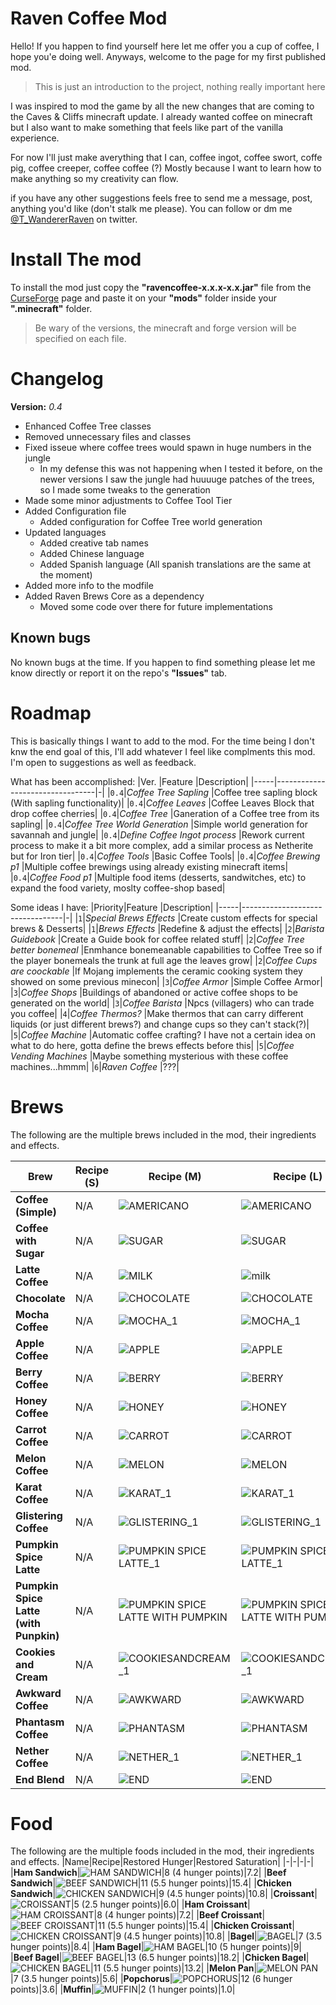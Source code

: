 
# Raven Coffee Mod
Hello! If you happen to find yourself here let me offer you a cup of coffee, I hope you'e doing well.
Anyways, welcome to the page for my first published mod.
>This is just an introduction to the project, nothing really important here

I was inspired to mod the game by all the new changes that are coming to the Caves & Cliffs minecraft update. I already wanted coffee on minecraft but I also want to make something that feels like part of the vanilla experience.

For now I'll just make averything that I can, coffee ingot, coffee swort, coffe pig, coffee creeper, coffee coffee (?) Mostly because I want to learn how to make anything so my creativity can flow.

if you have any other suggestions feels free to send me a message, post, anything you'd like (don't stalk me please). You can follow or dm me [@T_WandererRaven](https://twitter.com/T_WandererRaven) on twitter.
# Install The mod
To install the mod just copy the **"ravencoffee-x.x.x-x.x.jar"** file from the [CurseForge](https://www.curseforge.com/minecraft/mc-mods/raven-coffee) page and paste it on your **"mods"** folder inside your **".minecraft"** folder.
>Be wary of the versions, the minecraft and forge version will be specified on each file.
# Changelog

**Version:** *0.4*
- Enhanced Coffee Tree classes
- Removed unnecessary files and classes
- Fixed isseue where coffee trees would spawn in huge numbers in the jungle
  - In my defense this was not happening when I tested it before, on the newer versions I saw the jungle had huuuuge patches of the trees, so I made some tweaks to the generation
- Made some minor adjustments to Coffee Tool Tier
- Added Configuration file
  - Added configuration for Coffee Tree world generation
- Updated languages
  - Added creative tab names
  - Added Chinese language
  - Added Spanish language (All spanish translations are the same at the moment)
- Added more info to the modfile
- Added Raven Brews Core as a dependency
  - Moved some code over there for future implementations

## Known bugs

No known bugs at the time.
If you happen to find something please let me know directly or report it on the repo's **"Issues"** tab.

# Roadmap
This is basically things I want to add to the mod. For the time being I don't knw the end goal of this, I'll add whatever I feel like complments this mod.
I'm open to suggestions as well as feedback.

What has been accomplished:
|Ver. |Feature                        |Description|
|-----|---------------------------------|-|
|`0.4`|*Coffee Tree Sapling*		|Coffee tree sapling block (With sapling functionality)|
|`0.4`|*Coffee Leaves*			|Coffee Leaves Block that drop coffee cherries|
|`0.4`|*Coffee Tree*			|Ganeration of a Coffee tree from its sapling|
|`0.4`|*Coffee Tree World Generation*	|Simple world generation for savannah and jungle|
|`0.4`|*Define Coffee Ingot process*	|Rework current process to make it a bit more complex, add a similar process as Netherite but for Iron tier|
|`0.4`|*Coffee Tools*			|Basic Coffee Tools|
|`0.4`|*Coffee Brewing p1*			|Multiple coffee brewings using already existing minecraft items|
|`0.4`|*Coffee Food p1*			|Multiple food items (desserts, sandwitches, etc) to expand the food variety, moslty coffee-shop based|

Some ideas I have:
|Priority|Feature                        |Description|
|-----|---------------------------------|-|
|`1`|*Special Brews Effects*			|Create custom effects for special brews & Desserts|
|`1`|*Brews Effects*			|Redefine & adjust the effects|
|`2`|*Barista Guidebook*			|Create a Guide book for coffee related stuff|
|`2`|*Coffee Tree better bonemeal*			|Enmhance bonemeanable capabilities to Coffee Tree so if the player bonemeals the trunk at full age the leaves grow|
|`2`|*Coffee Cups are coockable*			|If Mojang implements the ceramic cooking system they showed on some previous minecon|
|`3`|*Coffee Armor*			|Simple Coffee Armor|
|`3`|*Coffee Shops*			|Buildings of abandoned or active coffee shops to be generated on the world|
|`3`|*Coffee Barista*			|Npcs (villagers) who can trade you coffee|
|`4`|*Coffee Thermos?*			|Make thermos that can carry different liquids (or just different brews?) and change cups so they can't stack(?)|
|`5`|*Coffee Machine*			|Automatic coffee crafting? I have not a certain idea on what to do here, gotta define the brews effects before this|
|`5`|*Coffee Vending Machines*			|Maybe something mysterious with these coffee machines...hmmm|
|`6`|*Raven Coffee*			|???|


# Brews
The following are the multiple brews included in the mod, their ingredients and effects.

|Brew|Recipe (S)|Recipe (M)|Recipe (L)|Hunger/Saturation|Effects|
|-|-|-|-|-|-|
|**Coffee (Simple)**|N/A|![AMERICANO](https://user-images.githubusercontent.com/36650776/109729698-e5b67300-7b7d-11eb-9d09-fa0402ea00ed.png)|![AMERICANO](https://user-images.githubusercontent.com/36650776/109729732-f4048f00-7b7d-11eb-8e1c-b2ddfe602f7d.png)|N/A|TO DO|
|**Coffee with Sugar**|N/A|![SUGAR](https://user-images.githubusercontent.com/36650776/109730450-1a76fa00-7b7f-11eb-8760-cc4217baa70a.png)|![SUGAR](https://user-images.githubusercontent.com/36650776/109730861-d0424880-7b7f-11eb-9afe-5bfd5b75f218.png)|N/A|
|**Latte Coffee**|N/A|![MILK](https://user-images.githubusercontent.com/36650776/109730463-219e0800-7b7f-11eb-996e-6a7b0798f6cd.png)|![milk](https://user-images.githubusercontent.com/36650776/109730868-d506fc80-7b7f-11eb-9c0d-5265f14bac6f.png)|N/A|
|**Chocolate**|N/A|![CHOCOLATE](https://user-images.githubusercontent.com/36650776/109730544-42665d80-7b7f-11eb-9ba0-14e589de8d29.png)|![CHOCOLATE](https://user-images.githubusercontent.com/36650776/109730874-d9cbb080-7b7f-11eb-8ae1-b1adf574eb78.png)|2/0.4|
|**Mocha Coffee**|N/A|![MOCHA_1](https://user-images.githubusercontent.com/36650776/109730477-2662bc00-7b7f-11eb-821a-4cd5a621ddcc.png)|![MOCHA_1](https://user-images.githubusercontent.com/36650776/109730889-e18b5500-7b7f-11eb-806b-de7af7c318a1.png)|N/A|
|**Apple Coffee**|N/A|![APPLE](https://user-images.githubusercontent.com/36650776/109729829-1c8c8900-7b7e-11eb-9704-45379ac30c9d.png)|![APPLE](https://user-images.githubusercontent.com/36650776/109729776-054d9b80-7b7e-11eb-85d6-e48e788b00b3.png)|2/1.2|
|**Berry Coffee**|N/A|![BERRY](https://user-images.githubusercontent.com/36650776/109730608-5ca03b80-7b7f-11eb-956f-b7945a39c3b0.png)|![BERRY](https://user-images.githubusercontent.com/36650776/109730903-e7813600-7b7f-11eb-84fd-eae7cff55d19.png)|1/0.2|
|**Honey Coffee**|N/A|![HONEY](https://user-images.githubusercontent.com/36650776/109730644-6f1a7500-7b7f-11eb-9c5e-0fa88fdca670.png)|![HONEY](https://user-images.githubusercontent.com/36650776/109730915-ecde8080-7b7f-11eb-8911-3ce30f6653eb.png)|6/1.2|
|**Carrot Coffee**|N/A|![CARROT](https://user-images.githubusercontent.com/36650776/109730658-7477bf80-7b7f-11eb-9224-fd60f1a15bfc.png)|![CARROT](https://user-images.githubusercontent.com/36650776/109730926-f1a33480-7b7f-11eb-9fe2-8e9a954fc8d5.png)|3/1.8|
|**Melon Coffee**|N/A|![MELON](https://user-images.githubusercontent.com/36650776/109730667-780b4680-7b7f-11eb-8052-3d6708fef69c.png)|![MELON](https://user-images.githubusercontent.com/36650776/109730937-f5cf5200-7b7f-11eb-8a18-b71f728fd4fe.png)|2/1.2|
|**Karat Coffee**|N/A|![KARAT_1](https://user-images.githubusercontent.com/36650776/109730676-7c376400-7b7f-11eb-8bc1-3b01c4f71154.png)|![KARAT_1](https://user-images.githubusercontent.com/36650776/109730946-fb2c9c80-7b7f-11eb-8572-0dc0e23f8840.png)|6/9.6|
|**Glistering Coffee**|N/A|![GLISTERING_1](https://user-images.githubusercontent.com/36650776/109730694-82c5db80-7b7f-11eb-923e-e5af2cfa98cf.png)|![GLISTERING_1](https://user-images.githubusercontent.com/36650776/109730977-08e22200-7b80-11eb-8975-42e602baff5d.png)|2/1.2|
|**Pumpkin Spice Latte**|N/A|![PUMPKIN SPICE LATTE_1](https://user-images.githubusercontent.com/36650776/109730702-86f1f900-7b7f-11eb-9ea0-4ebc9dec99d8.png)|![PUMPKIN SPICE LATTE_1](https://user-images.githubusercontent.com/36650776/109730988-0e3f6c80-7b80-11eb-91dc-7a13fb23f844.png)|N/A|
|**Pumpkin Spice Latte (with Punpkin)**|N/A|![PUMPKIN SPICE LATTE WITH PUMPKIN](https://user-images.githubusercontent.com/36650776/109730711-8bb6ad00-7b7f-11eb-8fa5-cb7a20382c21.png)|![PUMPKIN SPICE LATTE WITH PUMPKIN](https://user-images.githubusercontent.com/36650776/109731000-11d2f380-7b80-11eb-9cef-b2eebbc3c7bd.png)|5/3|
|**Cookies and Cream**|N/A|![COOKIESANDCREAM_1](https://user-images.githubusercontent.com/36650776/132449541-c93b83f8-2797-4981-930c-c84c7962b91a.png)|![COOKIESANDCREAM_1](https://user-images.githubusercontent.com/36650776/132449583-238a3b49-20be-4829-846c-db97a3e6e099.png)|4/0.8|
|**Awkward Coffee**|N/A|![AWKWARD](https://user-images.githubusercontent.com/36650776/109730718-9113f780-7b7f-11eb-8d2e-d68d72fa4917.png)|![AWKWARD](https://user-images.githubusercontent.com/36650776/109731009-15667a80-7b80-11eb-9735-a09349aff671.png)|N/A|
|**Phantasm Coffee**|N/A|![PHANTASM](https://user-images.githubusercontent.com/36650776/109730732-95d8ab80-7b7f-11eb-9917-62b802b7a6d9.png)|![PHANTASM](https://user-images.githubusercontent.com/36650776/109731019-19929800-7b80-11eb-8897-d549a49cdd61.png)|N/A|
|**Nether Coffee**|N/A|![NETHER_1](https://user-images.githubusercontent.com/36650776/109730745-9bce8c80-7b7f-11eb-84b9-947ac2e638d6.png)|![NETHER_1](https://user-images.githubusercontent.com/36650776/109731027-1eefe280-7b80-11eb-9c9d-7068c7ae204d.png)|1/0.2|
|**End Blend**|N/A|![END](https://user-images.githubusercontent.com/36650776/109730755-9ffaaa00-7b7f-11eb-88ad-143104977236.png)|![END](https://user-images.githubusercontent.com/36650776/109731038-23b49680-7b80-11eb-81db-e5cc096f155f.png)|2/1.2|

# Food
The following are the multiple foods included in the mod, their ingredients and effects.
|Name|Recipe|Restored Hunger|Restored Saturation|
|-|-|-|-|
|**Ham Sandwich**|![HAM SANDWICH](https://user-images.githubusercontent.com/36650776/132444769-965584e2-2f19-4768-862b-69c2f1881bfb.png)|8 (4 hunger points)|7.2|
|**Beef Sandwich**|![BEEF SANDWICH](https://user-images.githubusercontent.com/36650776/132445284-bee5401b-2161-4ed9-975a-42c4638d8657.png)|11 (5.5 hunger points)|15.4|
|**Chicken Sandwich**|![CHICKEN SANDWICH](https://user-images.githubusercontent.com/36650776/132445341-85c5bdd6-9d1d-4105-912d-b9e143912c59.png)|9 (4.5 hunger points)|10.8|
|**Croissant**|![CROISSANT](https://user-images.githubusercontent.com/36650776/132445365-f8cef590-3cd5-4482-ad1f-4f72803359ef.png)|5 (2.5 hunger points)|6.0|
|**Ham Croissant**|![HAM CROISSANT](https://user-images.githubusercontent.com/36650776/132445384-fd532a18-eeac-4dea-ac24-8fef7702986b.png)|8 (4 hunger points)|7.2|
|**Beef Croissant**|![BEEF CROISSANT](https://user-images.githubusercontent.com/36650776/132445410-909a6889-723b-44b7-a442-dd64073d1c7c.png)|11 (5.5 hunger points)|15.4|
|**Chicken Croissant**|![CHICKEN CROISSANT](https://user-images.githubusercontent.com/36650776/132445452-a8dd79e0-5fd0-4e44-b8ab-25ff7eeceeab.png)|9 (4.5 hunger points)|10.8|
|**Bagel**|![BAGEL](https://user-images.githubusercontent.com/36650776/132445487-0ae19255-5fc7-4e9d-a95f-ff52098934ac.png)|7 (3.5 hunger points)|8.4|
|**Ham Bagel**|![HAM BAGEL](https://user-images.githubusercontent.com/36650776/132445512-8a9a5f56-ddf4-4347-808f-a1f5208b463d.png)|10 (5 hunger points)|9|
|**Beef Bagel**|![BEEF BAGEL](https://user-images.githubusercontent.com/36650776/132445543-4fef8ecb-9421-47b1-8d16-a7fc14617c50.png)|13 (6.5 hunger points)|18.2|
|**Chicken Bagel**|![CHICKEN BAGEL](https://user-images.githubusercontent.com/36650776/132445594-13eecd5e-b6d2-453f-a3aa-1bca29355d9e.png)|11 (5.5 hunger points)|13.2|
|**Melon Pan**|![MELON PAN](https://user-images.githubusercontent.com/36650776/132445614-7e8cda87-a7cc-4520-a8ab-d77dd05a8234.png)|7 (3.5 hunger points)|5.6|
|**Popchorus**|![POPCHORUS](https://user-images.githubusercontent.com/36650776/132445878-bd6fb454-f962-4d41-8ad6-ab4e3d9d5c8b.png)|12 (6 hunger points)|3.6|
|**Muffin**|![MUFFIN](https://user-images.githubusercontent.com/36650776/132445748-5b261d7b-1e13-40fc-81d7-6516b3166ff9.png)|2 (1 hunger points)|1.0|
